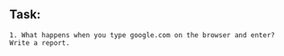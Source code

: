 ## Task:
```
1. What happens when you type google.com on the browser and enter? Write a report.
```
